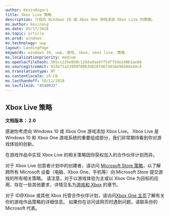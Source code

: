 ```yaml
---
author: KevinAsgari
title: Xbox Live 策略
description: 介绍向 Windows 10 或 Xbox One 游戏添加 Xbox Live 的策略。
ms.author: kevinasg
ms.date: 05/17/2018
ms.topic: article
ms.prod: windows
ms.technology: uwp
layout: LandingPage
keywords: windows 10, uwp, 游戏, xbox, xbox live, 策略
ms.localizationpriority: medium
ms.openlocfilehash: 505cc229e8b0c12ddadaa9775dff5de140b1ae86
ms.sourcegitcommit: 933e71a31989f8063b020746fdd16e9da94a44c4
ms.translationtype: MT
ms.contentlocale: zh-CN
ms.lasthandoff: 10/11/2018
ms.locfileid: "4540932"
---
```

## <a name="xbox-live-policies"></a>Xbox Live 策略

**文档版本： 2.0**

感谢你考虑向 Windows 10 或 Xbox One 游戏添加 Xbox Live。 Xbox Live 是 Windows 10 和 Xbox One 游戏系统的重要组成部分，我们非常期待看到你对游戏体验的创新。

在游戏作品中实现 Xbox Live 的相关策略因你获权加入的合作伙伴计划而异。

对于 Xbox Live 创意者计划中的创建者，请访问 [Microsoft Store 策略](https://docs.microsoft.com/en-us/legal/windows/agreements/store-policies)，以了解跨所有 Microsoft 设备（电脑、Xbox One、手机等）向 Microsoft Store 提交游戏的所有相关策略。 请注意，对于以游戏体验为主或以 Xbox One 为目标的应用，存在一些其他要求，详情见名为[游戏和 Xbox](https://docs.microsoft.com/en-us/legal/windows/agreements/store-policies#1013-gaming-and-xbox) 的章节。

对于 ID@Xbox 或其他 Xbox 托管合作伙伴计划，请访问[Xbox One 主页](https://developer.microsoft.com/en-us/games/xbox/partner)了解有关你的游戏作品策略的详细信息。 如果你在访问该网页时遇到问题，请联系你的 Microsoft 代表。
